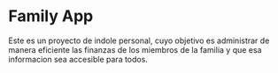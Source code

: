 # Family App

Este es un proyecto de indole personal, cuyo objetivo es 
administrar de manera eficiente las finanzas de los miembros 
de la familia y que esa informacion sea accesible para todos.
